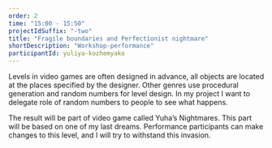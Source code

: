 ```yaml
---
order: 2
time: "15:00 - 15:50"
projectIdSuffix: "-two"
title: "Fragile boundaries and Perfectionist nightmare"
shortDescription: "Workshop-performance"
participantId: yuliya-kozhemyako
---
```


Levels in video games are often designed in advance, all objects are located at the places specified by the designer. Other genres use procedural generation and random numbers for level design. In my project I want to delegate role of random numbers to people to see what happens.

The result will be part of video game called Yuha’s Nightmares. This part will be based on one of my last dreams. Рerformance participants can make changes to this level, and I will try to withstand this invasion.
